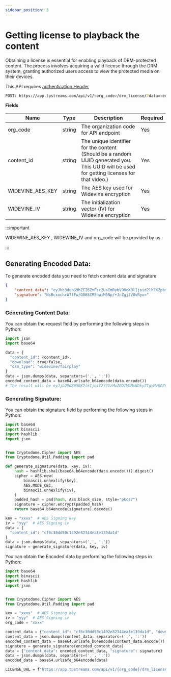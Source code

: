 ```yaml
---
sidebar_position: 3
---
```



# Getting license to playback the content

Obtaining a license is essential for enabling playback of DRM-protected content. The process involves acquiring a valid license through the DRM system, granting authorized users access to view the protected media on their devices.

This API requires [authentication Header](../server-api/authentication.md)

```bash
POST: https://app.tpstreams.com/api/v1/<org_code>/drm_license/?data=<encoded_data>/
```

**Fields**

| Name              | Type         | Description                                                  | Required  |
| ---------------   | ------------ | --------------------------------------------------------     | --------- |
| org_code          | string       | The organization code for API endpoint                       | Yes       |
| content_id        | string       | The unique identifier for the content (Should be a random UUID generated you. This UUID will be used for getting licenses for that video.)                       | Yes       |
| WIDEVINE_AES_KEY  | string       | The AES key used for Widevine encryption                     | Yes       |
| WIDEVINE_IV       | string       | The initialization vector (IV) for Widevine encryption       | Yes       |

:::important

WIDEWINE_AES_KEY , WIDEWINE_IV  and org_code will be provided by us.

:::


## Generating Encoded Data:

To generate encoded data you need to fetch content data and signature

```json
{
    "content_data": "eyJkb3dubG9hZCI6ZmFsc2UsImRybV90eXBlIjoid2lkZXZpbmUiLCJjb250ZW50X2lkIjoiYTM1NmFhZWYzMGFhNGNkODlmNzY2ZjVmNjUzN2FjMzMifQ==",
    "signature": "NsBcxxchrA7tFw/O86SCM5hwiM6Np/+JnZgjlV0vRyo="
}
```

### Generating Content Data:

You can obtain the request field by performing the following steps in Python:


```python
import json
import base64

data = {
  "content_id": <content_id>,
  "download": true/false,
  "drm_type": "widevine/fairplay"
}
data = json.dumps(data, separators=(',', ':'))
encoded_content_data = base64.urlsafe_b64encode(data.encode())
# The result will be eyJjb250ZW50X2lkIjoiY2Y2YzMwZGQ1MGMxNDkyZTgyMzQ0ZWEzZTEzOWRhMWQifQ==
```

### Generating Signature:

You can obtain the signature field by performing the following steps in Python:

```python
import base64
import binascii
import hashlib
import json


from Cryptodome.Cipher import AES
from Cryptodome.Util.Padding import pad

def generate_signature(data, key, iv):
    hash = hashlib.sha1(base64.b64encode(data.encode())).digest()
    cipher = AES.new(
        binascii.unhexlify(key),
        AES.MODE_CBC,
        binascii.unhexlify(iv),
    )
    padded_hash = pad(hash, AES.block_size, style="pkcs7")
    signature = cipher.encrypt(padded_hash)
    return base64.b64encode(signature).decode()

key = "xxxx"  # AES Signing key
iv = "yyy"  # AES Signing iv
data = {
  "content_id": "cf6c30dd50c1492e82344ea3e139da1d"
}
data = json.dumps(data, separators=(',', ':'))
signature = generate_signature(data, key, iv)
```



You can obtain the Encoded data by performing the following steps in Python:


```python
import base64
import binascii
import hashlib
import json


from Cryptodome.Cipher import AES
from Cryptodome.Util.Padding import pad

key = "xxxx"  # AES Signing key
iv = "yyy"  # AES Signing iv
org_code = "xxxx"

content_data = {"content_id": "cf6c30dd50c1492e82344ea3e139da1d", "download": "true", "drm_type": "widevine"}
content_data = json.dumps(content_data, separators=(',', ':'))
encoded_content_data = base64.urlsafe_b64encode(content_data.encode())
signature = generate_signature(encoded_content_data)
data = {"content_data": encoded_content_data, "signature": signature}
data = json.dumps(data, separators=(',', ':'))
encoded_data = base64.urlsafe_b64encode(data)


```


```bash
LICENSE_URL = f"https://app.tpstreams.com/api/v1/{org_code}/drm_license/?data={encoded_data}"
```
